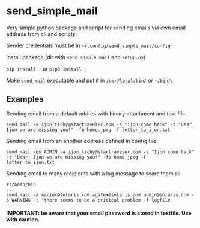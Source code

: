 # send_simple_mail
Very simple python package and script for sending emails via own email address from cli and scripts.

Sender credentials must be in ``~/.config/send_simple_mail/config`` 

Install package (dir with ``send_simple_mail`` and ``setup.py``)

```pip install .``` or ```pip3 install .```

Make ``send_mail`` executable and put it in ``/usr/local/bin/`` or ``~/bin/``.

## Examples
Sending email from a default addres with binary attachment and text file
```
send_mail -a ijon_tichy@startraveler.com -s "Ijon come back" -t "Dear, Ijon we are missing you!" -fb home.jpeg -f letter_to_ijon.txt
```
Sending email from an another address defined in config file
```
send_mail -es ADMIN -a ijon_tichy@startraveler.com -s "Ijon come back" -t "Dear, Ijon we are missing you!" -fb home.jpeg -f letter_to_ijon.txt
```
Sending email to many recipients with a log message to scare them all
```
#!/bash/bin
...
send_mail -a maciex@solaris.com agatex@solaris.com admin@solaris.com -s WARNING -t "there seems to be a critical problem -f logfile
```


#### IMPORTANT: be aware that your email password is stored in textfile. Use with caution.
